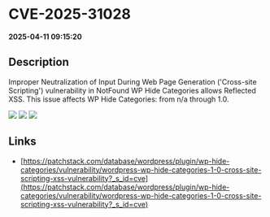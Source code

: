 # CVE-2025-31028

**2025-04-11 09:15:20**

## Description
Improper Neutralization of Input During Web Page Generation ('Cross-site Scripting') vulnerability in NotFound WP Hide Categories allows Reflected XSS. This issue affects WP Hide Categories: from n/a through 1.0.

![](https://img.shields.io/static/v1?label=Score&message=7.1&color=red)
![](https://img.shields.io/static/v1?label=Severity&message=HIGH&color=red)
![](https://img.shields.io/static/v1?label=CWE&message=XSS&color=green)

## Links
- [https://patchstack.com/database/wordpress/plugin/wp-hide-categories/vulnerability/wordpress-wp-hide-categories-1-0-cross-site-scripting-xss-vulnerability?_s_id=cve](https://patchstack.com/database/wordpress/plugin/wp-hide-categories/vulnerability/wordpress-wp-hide-categories-1-0-cross-site-scripting-xss-vulnerability?_s_id=cve)
